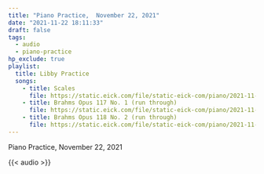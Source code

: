 ```yaml
---
title: "Piano Practice,  November 22, 2021"
date: "2021-11-22 18:11:33"
draft: false
tags:
  - audio
  - piano-practice
hp_exclude: true
playlist:
  title: Libby Practice
  songs:
    - title: Scales
      file: https://static.eick.com/file/static-eick-com/piano/2021-11-22-001.mp3
    - title: Brahms Opus 117 No. 1 (run through)
      file: https://static.eick.com/file/static-eick-com/piano/2021-11-22-002.mp3
    - title: Brahms Opus 118 No. 2 (run through)
      file: https://static.eick.com/file/static-eick-com/piano/2021-11-22-003.mp3
---
```


Piano Practice, November 22, 2021

<!--more-->

{{< audio >}}
